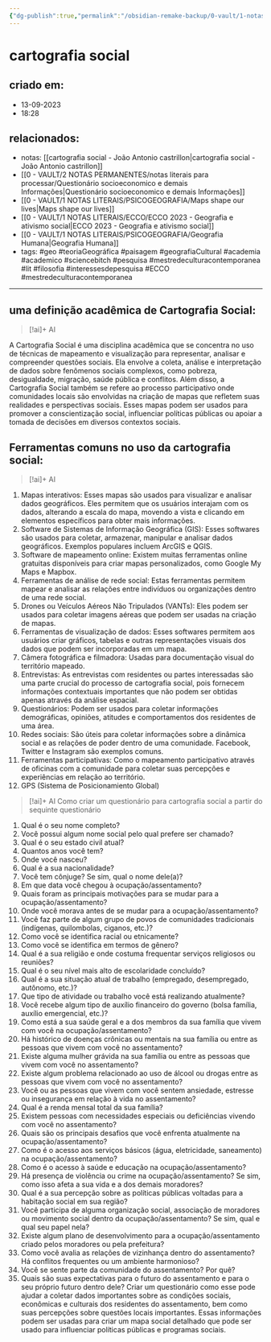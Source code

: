 ```yaml
---
{"dg-publish":true,"permalink":"/obsidian-remake-backup/0-vault/1-notas-literais/interesses-de-pesquisa/cartografia-social/","tags":["geo","teoriaGeográfica","paisagem","geografiaCultural","academia","academico","sciencebitch","pesquisa","mestredeculturacontemporanea","lit","filosofia","interessesdepesquisa","ECCO"],"dgHomeLink":true,"dgShowLocalGraph":true,"dgShowFileTree":true,"dgEnableSearch":true,"noteIcon":""}
---
```


# cartografia social

## criado em: 
- 13-09-2023
- 18:28
## relacionados:
- notas: [[cartografia social - João Antonio castrillon\|cartografia social - João Antonio castrillon]]
- [[0 - VAULT/2 NOTAS PERMANENTES/notas literais para processar/Questionário socioeconomico e demais Informações\|Questionário socioeconomico e demais Informações]]
- [[0 - VAULT/1 NOTAS LITERAIS/PSICOGEOGRAFIA/Maps shape our lives\|Maps shape our lives]]
- [[0 - VAULT/1 NOTAS LITERAIS/ECCO/ECCO 2023 - Geografia e ativismo social\|ECCO 2023 - Geografia e ativismo social]]
- [[0 - VAULT/1 NOTAS LITERAIS/PSICOGEOGRAFIA/Geografia Humana\|Geografia Humana]]
- tags: #geo #teoriaGeográfica #paisagem #geografiaCultural #academia #academico #sciencebitch #pesquisa #mestredeculturacontemporanea #lit #filosofia #interessesdepesquisa #ECCO #mestredeculturacontemporanea
---
## uma definição acadêmica de Cartografia Social:
>[!ai]+ AI
>
A Cartografia Social é uma disciplina acadêmica que se concentra no uso de técnicas de mapeamento e visualização para representar, analisar e compreender questões sociais. Ela envolve a coleta, análise e interpretação de dados sobre fenômenos sociais complexos, como pobreza, desigualdade, migração, saúde pública e conflitos. Além disso, a Cartografia Social também se refere ao processo participativo onde comunidades locais são envolvidas na criação de mapas que refletem suas realidades e perspectivas sociais. Esses mapas podem ser usados para promover a conscientização social, influenciar políticas públicas ou apoiar a tomada de decisões em diversos contextos sociais.

## Ferramentas comuns no uso da cartografia social:
>[!ai]+ AI
>
1. Mapas interativos: Esses mapas são usados para visualizar e analisar dados geográficos. Eles permitem que os usuários interajam com os dados, alterando a escala do mapa, movendo a vista e clicando em elementos específicos para obter mais informações.
2. Software de Sistemas de Informação Geográfica (GIS): Esses softwares são usados para coletar, armazenar, manipular e analisar dados geográficos. Exemplos populares incluem ArcGIS e QGIS.
3. Software de mapeamento online: Existem muitas ferramentas online gratuitas disponíveis para criar mapas personalizados, como Google My Maps e Mapbox.
4. Ferramentas de análise de rede social: Estas ferramentas permitem mapear e analisar as relações entre indivíduos ou organizações dentro de uma rede social.
5. Drones ou Veículos Aéreos Não Tripulados (VANTs): Eles podem ser usados para coletar imagens aéreas que podem ser usadas na criação de mapas.
6. Ferramentas de visualização de dados: Esses softwares permitem aos usuários criar gráficos, tabelas e outras representações visuais dos dados que podem ser incorporadas em um mapa.
7. Câmera fotográfica e filmadora: Usadas para documentação visual do território mapeado.
8. Entrevistas: As entrevistas com residentes ou partes interessadas são uma parte crucial do processo de cartografia social, pois fornecem informações contextuais importantes que não podem ser obtidas apenas através da análise espacial.
9. Questionários: Podem ser usados para coletar informações demográficas, opiniões, atitudes e comportamentos dos residentes de uma área.
10. Redes sociais: São úteis para coletar informações sobre a dinâmica social e as relações de poder dentro de uma comunidade. Facebook, Twitter e Instagram são exemplos comuns.
11. Ferramentas participativas: Como o mapeamento participativo através de oficinas com a comunidade para coletar suas percepções e experiências em relação ao território.
12. GPS (Sistema de Posicionamiento Global)
    


>[!ai]+ AI
Como criar um questionário para cartografia social a partir do sequinte questionário
1. Qual é o seu nome completo?
2. Você possui algum nome social pelo qual prefere ser chamado?
3. Qual é o seu estado civil atual?
4. Quantos anos você tem?
5. Onde você nasceu?
6. Qual é a sua nacionalidade?
7. Você tem cônjuge? Se sim, qual o nome dele(a)?
8. Em que data você chegou à ocupação/assentamento?
9. Quais foram as principais motivações para se mudar para a ocupação/assentamento?
10. Onde você morava antes de se mudar para a ocupação/assentamento?
11. Você faz parte de algum grupo de povos de comunidades tradicionais (indígenas, quilombolas, ciganos, etc.)?
12. Como você se identifica racial ou etnicamente?
13. Como você se identifica em termos de gênero?
14. Qual é a sua religião e onde costuma frequentar serviços religiosos ou reuniões?
15. Qual é o seu nível mais alto de escolaridade concluído?
16. Qual é a sua situação atual de trabalho (empregado, desempregado, autônomo, etc.)?
17. Que tipo de atividade ou trabalho você está realizando atualmente?
18. Você recebe algum tipo de auxílio financeiro do governo (bolsa família, auxílio emergencial, etc.)?
19. Como está a sua saúde geral e a dos membros da sua família que vivem com você na ocupação/assentamento?
20. Há histórico de doenças crônicas ou mentais na sua família ou entre as pessoas que vivem com você no assentamento?
21. Existe alguma mulher grávida na sua família ou entre as pessoas que vivem com você no assentamento?
22. Existe algum problema relacionado ao uso de álcool ou drogas entre as pessoas que vivem com você no assentamento?
23. Você ou as pessoas que vivem com você sentem ansiedade, estresse ou insegurança em relação à vida no assentamento?
24. Qual é a renda mensal total da sua família?
25. Existem pessoas com necessidades especiais ou deficiências vivendo com você no assentamento?
 26. Quais são os principais desafios que você enfrenta atualmente na ocupação/assentamento?
27. Como é o acesso aos serviços básicos (água, eletricidade, saneamento) na ocupação/assentamento?
28. Como é o acesso à saúde e educação na ocupação/assentamento?
29. Há presença de violência ou crime na ocupação/assentamento? Se sim, como isso afeta a sua vida e a dos demais moradores?
30. Qual é a sua percepção sobre as políticas públicas voltadas para a habitação social em sua região?
31. Você participa de alguma organização social, associação de moradores ou movimento social dentro da ocupação/assentamento? Se sim, qual e qual seu papel nela?
32. Existe algum plano de desenvolvimento para a ocupação/assentamento criado pelos moradores ou pela prefeitura?
33. Como você avalia as relações de vizinhança dentro do assentamento? Há conflitos frequentes ou um ambiente harmonioso?
34. Você se sente parte da comunidade do assentamento? Por quê?
35. Quais são suas expectativas para o futuro do assentamento e para o seu próprio futuro dentro dele?
Criar um questionário como esse pode ajudar a coletar dados importantes sobre as condições sociais, econômicas e culturais dos residentes do assentamento, bem como suas percepções sobre questões locais importantes. Essas informações podem ser usadas para criar um mapa social detalhado que pode ser usado para influenciar políticas públicas e programas sociais.

